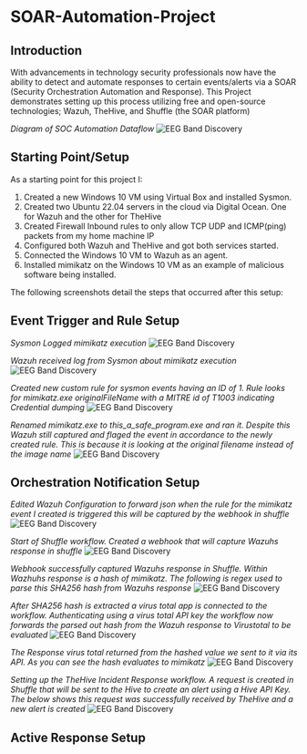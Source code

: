 # SOAR-Automation-Project
## Introduction

With advancements in technology security professionals now have the ability to detect and automate responses to certain events/alerts via a SOAR (Security Orchestration Automation and Response). This Project demonstrates setting up this process utilizing free and open-source technologies; Wazuh, TheHive, and Shuffle (the SOAR platform)


<!---![alt text](https://github.com/TrayJames/SOAR-Automation-Project/blob/main/assets/1SOC_Automation.png?raw=true) --->

*Diagram of SOC Automation Dataflow*
![EEG Band Discovery](/assets/1SOC_Automation.png)

## Starting Point/Setup
As a starting point for this project I:
1. Created a new Windows 10 VM using Virtual Box and installed Sysmon.
2. Created two Ubuntu 22.04 servers in the cloud via Digital Ocean. One for Wazuh and the other for TheHive
3. Created Firewall Inbound rules to only allow TCP UDP and ICMP(ping) packets from my home machine IP
4. Configured both Wazuh and TheHive and got both services started.
5. Connected the Windows 10 VM to Wazuh as an agent.
6. Installed mimikatz on the Windows 10 VM as an example of malicious software being installed.

The following screenshots detail the steps that occurred after this setup:

## Event Trigger and Rule Setup

*Sysmon Logged mimikatz execution*
![EEG Band Discovery](/assets/SysmonDetectedMimikatzInstall.png)

*Wazuh received log from Sysmon about mimikatz execution*
![EEG Band Discovery](/assets/MitreWazuhDetection.png)

*Created new custom rule for sysmon events having an ID of 1. Rule looks for mimikatz.exe originalFileName with a MITRE id of T1003 indicating Credential dumping* 
![EEG Band Discovery](/assets/CreatingWazuhCustomRules.png)

*Renamed mimikatz.exe to this_a_safe_program.exe and ran it. Despite this Wazuh still captured and flaged the event in accordance to the newly created rule. This is because it is looking at the original filename instead of the image name* 
![EEG Band Discovery](/assets/NewRuleMimikatzCapture.png)

## Orchestration Notification Setup
*Edited Wazuh Configuration to forward json when the rule for the mimikatz event I created is triggered this will be captured by the webhook in shuffle* 
![EEG Band Discovery](/assets/WazuhAutomationConfiguration.png)

*Start of Shuffle workflow. Created a webhook that will capture Wazuhs response in shuffle*
![EEG Band Discovery](/assets/ShuffleWebhook.png)

*Webhook successfully captured Wazuhs response in Shuffle. Within Wazhuhs response is a hash of mimikatz. The following is regex used to parse this SHA256 hash from Wazuhs response*
![EEG Band Discovery](/assets/ParsedHashWithRegex.png)

*After SHA256 hash is extracted a virus total app is connected to the workflow. Authenticating using a virus total API key the workflow now forwards the parsed out hash from the Wazuh response to Virustotal to be evaluated*
![EEG Band Discovery](/assets/AddVirusTotalToWorkflow.png)

*The Response virus total returned from the hashed value we sent to it via its API. As you can see the hash evaluates to mimikatz*
![EEG Band Discovery](/assets/ShuffleVirusTotalOutput.png)

*Setting up the TheHive Incident Response workflow. A request is created in Shuffle that will be sent to the Hive to create an alert using a Hive API Key. The below shows this request was successfully received by TheHive and a new alert is created*
![EEG Band Discovery](/assets/ShuffleVirusTotalOutput.png)

## Active Response Setup


